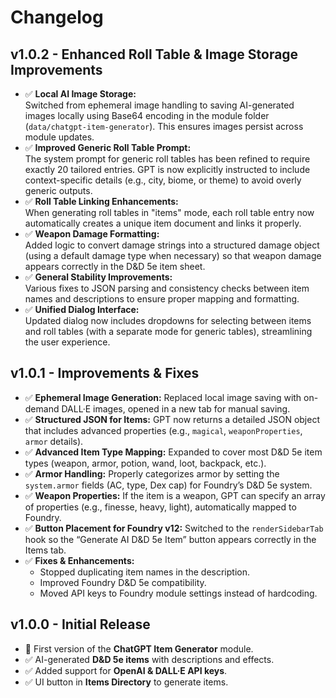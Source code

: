 # Changelog

## v1.0.2 - Enhanced Roll Table & Image Storage Improvements
- ✅ **Local AI Image Storage:**  
  Switched from ephemeral image handling to saving AI-generated images locally using Base64 encoding in the module folder (`data/chatgpt-item-generator`). This ensures images persist across module updates.
- ✅ **Improved Generic Roll Table Prompt:**  
  The system prompt for generic roll tables has been refined to require exactly 20 tailored entries. GPT is now explicitly instructed to include context-specific details (e.g., city, biome, or theme) to avoid overly generic outputs.
- ✅ **Roll Table Linking Enhancements:**  
  When generating roll tables in "items" mode, each roll table entry now automatically creates a unique item document and links it properly.
- ✅ **Weapon Damage Formatting:**  
  Added logic to convert damage strings into a structured damage object (using a default damage type when necessary) so that weapon damage appears correctly in the D&D 5e item sheet.
- ✅ **General Stability Improvements:**  
  Various fixes to JSON parsing and consistency checks between item names and descriptions to ensure proper mapping and formatting.
- ✅ **Unified Dialog Interface:**  
  Updated dialog now includes dropdowns for selecting between items and roll tables (with a separate mode for generic tables), streamlining the user experience.

## v1.0.1 - Improvements & Fixes
- ✅ **Ephemeral Image Generation:** Replaced local image saving with on-demand DALL·E images, opened in a new tab for manual saving.
- ✅ **Structured JSON for Items:** GPT now returns a detailed JSON object that includes advanced properties (e.g., `magical`, `weaponProperties`, `armor` details).
- ✅ **Advanced Item Type Mapping:** Expanded to cover most D&D 5e item types (weapon, armor, potion, wand, loot, backpack, etc.).
- ✅ **Armor Handling:** Properly categorizes armor by setting the `system.armor` fields (AC, type, Dex cap) for Foundry’s D&D 5e system.
- ✅ **Weapon Properties:** If the item is a weapon, GPT can specify an array of properties (e.g., finesse, heavy, light), automatically mapped to Foundry.
- ✅ **Button Placement for Foundry v12:** Switched to the `renderSidebarTab` hook so the “Generate AI D&D 5e Item” button appears correctly in the Items tab.
- ✅ **Fixes & Enhancements:**
  - Stopped duplicating item names in the description.
  - Improved Foundry D&D 5e compatibility.
  - Moved API keys to Foundry module settings instead of hardcoding.

## v1.0.0 - Initial Release
- 🎉 First version of the **ChatGPT Item Generator** module.
- ✅ AI-generated **D&D 5e items** with descriptions and effects.
- ✅ Added support for **OpenAI & DALL·E API keys**.
- ✅ UI button in **Items Directory** to generate items.
